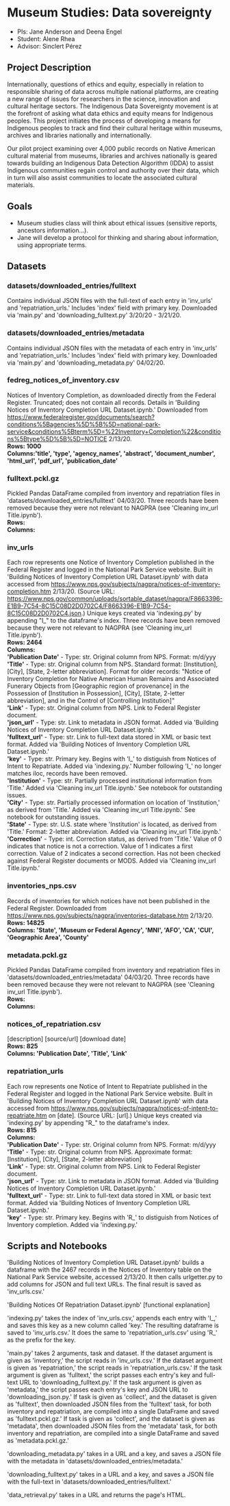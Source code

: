 # Museum Studies: Data sovereignty

- PIs: Jane Anderson and Deena Engel
- Student: Alene Rhea
- Advisor: Sinclert Pérez


## Project Description
Internationally, questions of ethics and equity, especially in relation to responsible sharing of data across multiple national platforms, are creating a new range of issues for researchers in the science, innovation and cultural heritage sectors. The Indigenous Data Sovereignty movement is at the forefront of asking what data ethics and equity means for Indigenous peoples. This project initiates the process of developing a means for Indigenous peoples to track and find their cultural heritage within museums, archives and libraries nationally and internationally.

Our pilot project examining over 4,000 public records on Native American cultural material from museums, libraries and archives nationally is geared towards building an Indigenous Data Detection Algorithm (IDDA) to assist Indigenous communities regain control and authority over their data, which in turn will also assist communities to locate the associated cultural materials.


## Goals
- Museum studies class will think about ethical issues (sensitive reports, ancestors information...).
- Jane will develop a protocol for thinking and sharing about information, using appropriate terms.


## Datasets
### datasets/downloaded_entries/fulltext
Contains individual JSON files with the full-text of each entry in 'inv_urls' and 'repatriation_urls.' Includes 'index' field with primary key. Downloaded via 'main.py' and 'downloading_fulltext.py' 3/20/20 - 3/21/20.

### datasets/downloaded_entries/metadata
Contains individual JSON files with the metadata of each entry in 'inv_urls' and 'repatriation_urls.' Includes 'index' field with primary key. Downloaded via 'main.py' and 'downloading_metadata.py' 04/02/20.

### fedreg_notices_of_inventory.csv
Notices of Inventory Completion, as downloaded directly from the Federal Register. Truncated; does not contain all records. Details in 'Building Notices of Inventory Completion URL Dataset.ipynb.' Downloaded from https://www.federalregister.gov/documents/search?conditions%5Bagencies%5D%5B%5D=national-park-service&conditions%5Bterm%5D=%22Inventory+Completion%22&conditions%5Btype%5D%5B%5D=NOTICE 2/13/20.<br/>
**Rows: 1000**<br/>
**Columns:'title', 'type', 'agency_names', 'abstract', 'document_number', 'html_url', 'pdf_url', 'publication_date'**

### fulltext.pckl.gz
Pickled Pandas DataFrame compiled from inventory and repatriation files in 'datasets/downloaded_entries/fulltext' 04/03/20. Three records have been removed because they were not relevant to NAGPRA (see 'Cleaning inv_url Title.ipynb').<br/>
**Rows:**<br/>
**Columns:**

### inv_urls
Each row represents one Notice of Inventory Completion published in the Federal Register and logged in the National Park Service website. Built in 'Building Notices of Inventory Completion URL Dataset.ipynb' with data accessed from https://www.nps.gov/subjects/nagpra/notices-of-inventory-completion.htm 2/13/20. (Source URL: https://www.nps.gov/common/uploads/sortable_dataset/nagpra/F8663396-E1B9-7C54-8C15C08D2D0702C4/F8663396-E1B9-7C54-8C15C08D2D0702C4.json.) Unique keys created via 'indexing.py' by appending "I_" to the dataframe's index. Three records have been removed because they were not relevant to NAGPRA (see 'Cleaning inv_url Title.ipynb').<br/>
**Rows: 2464**<br/>
**Columns:**<br/>
**'Publication Date'** - Type: str. Original column from NPS. Format: m/d/yyy<br/>
**'Title'** - Type: str. Original column from NPS. Standard format: [Institution], [City], [State, 2-letter abbreviation]. Format for older records: "Notice of Inventory Completion for Native American Human Remains and Associated Funerary Objects from [Geographic region of provenance] in the Possession of [Institution in Possession], [City], [State, 2-letter abbreviation], and in the Control of [Controlling Institution]"<br/>
**'Link'** - Type: str. Original column from NPS. Link to Federal Register document.<br/>
**'json_url'** - Type: str. Link to metadata in JSON format. Added via 'Building Notices of Inventory Completion URL Dataset.ipynb.' <br/>
**'fulltext_url'** - Type: str. Link to full-text data stored in XML or basic text format. Added via 'Building Notices of Inventory Completion URL Dataset.ipynb.'<br/>
**'key'** - Type: str. Primary key. Begins with 'I_' to distiguish from Notices of Intent to Repatriate. Added via 'indexing.py.' Number following 'I_' no longer matches iloc, records have been removed.<br/>
**'Institution'** - Type: str. Partially processed institutional information from 'Title.' Added via 'Cleaning inv_url Title.ipynb.' See notebook for outstanding issues.<br/>
**'City'** - Type: str. Partially processed information on location of 'Institution,' as derived from 'Title.' Added via 'Cleaning inv_url Title.ipynb.' See notebook for outstanding issues.<br/>
**'State'** - Type: str. U.S. state where 'Institution' is located, as derived from 'Title.'  Format: 2-letter abbreviation. Added via 'Cleaning inv_url Title.ipynb.'<br/>
**'Correction'** - Type: int. Correction status, as derived from 'Title.' Value of 0 indicates that notice is not a correction. Value of 1 indicates a first correction. Value of 2 indicates a second correction. Has not been checked against Federal Register documents or MODS. Added via 'Cleaning inv_url Title.ipynb.'

### inventories_nps.csv
Records of inventories for which notices have not been published in the Federal Register. Downloaded from https://www.nps.gov/subjects/nagpra/inventories-database.htm 2/13/20.<br/>
**Rows: 14825**<br/>
**Columns: 'State', 'Museum or Federal Agency', 'MNI', 'AFO', 'CA', 'CUI', 'Geographic Area', 'County'**

### metadata.pckl.gz
Pickled Pandas DataFrame compiled from inventory and repatriation files in 'datasets/downloaded_entries/metadata' 04/03/20. Three records have been removed because they were not relevant to NAGPRA (see 'Cleaning inv_url Title.ipynb').<br/>
**Rows:**<br/>
**Columns:**

### notices_of_repatriation.csv
[description] [source/url] [download date]<br/>
**Rows: 825**<br/>
**Columns: 'Publication Date', 'Title', 'Link'**

### repatriation_urls
Each row represents one Notice of Intent to Repatriate published in the Federal Register and logged in the National Park Service website. Built in 'Building Notices of Inventory Completion URL Dataset.ipynb' with data accessed from https://www.nps.gov/subjects/nagpra/notices-of-intent-to-repatriate.htm on [date]. (Source URL: [url].) Unique keys created via 'indexing.py' by appending "R_" to the dataframe's index.<br/>
**Rows: 815**<br/>
**Columns:**<br/>
**'Publication Date'** - Type: str. Original column from NPS. Format: m/d/yyy<br/>
**'Title'** - Type: str. Original column from NPS. Approximate format: [Institution], [City], [State, 2-letter abbreviation]<br/>
**'Link'** - Type: str. Original column from NPS. Link to Federal Register document.<br/>
**'json_url'** - Type: str. Link to metadata in JSON format. Added via 'Building Notices of Inventory Completion URL Dataset.ipynb.'<br/>
**'fulltext_url'** - Type: str. Link to full-text data stored in XML or basic text format. Added via 'Building Notices of Inventory Completion URL Dataset.ipynb.'<br/> 
**'key'** - Type: str. Primary key. Begins with 'R_' to distiguish from Notices of Inventory completion. Added via 'indexing.py.'<br/>


## Scripts and Notebooks
'Building Notices of Inventory Completion URL Dataset.ipynb' builds a dataframe with the 2467 records in the Notices of Inventory table on the National Park Service website, accessed 2/13/20. It then calls urlgetter.py to add columns for JSON and full text URLs. The final result is saved as 'inv_urls.csv.'

'Building Notices Of Repatriation Dataset.ipynb' [functional explanation]

'indexing.py' takes the index of 'inv_urls.csv,' appends each entry with 'I_,' and saves this key as a new column called 'key.' The resulting dataframe is saved to 'inv_urls.csv.' It does the same to 'repatriation_urls.csv' using 'R_' as the prefix for the key.

'main.py' takes 2 arguments, task and dataset. If the dataset argument is given as 'inventory,' the script reads in 'inv_urls.csv.' If the dataset argument is given as 'repatriation,' the script reads in 'repatriation_urls.csv.' If the task argument is given as 'fulltext,' the script passes each entry's key and full-text URL to 'downloading_fulltext.py.' If the task argument is given as 'metadata,' the script passes each entry's key and JSON URL to 'downloading_json.py.' If task is given as 'collect', and the dataset is given as 'fulltext', then downloaded JSON files from the 'fulltext' task, for both inventory and repatriation, are compiled into a single DataFrame and saved as 'fulltext.pckl.gz.' If task is given as 'collect', and the dataset is given as 'metadata', then downloaded JSON files from the 'metadata' task, for both inventory and repatriation, are compiled into a single DataFrame and saved as 'metadata.pckl.gz.' 

'downloading_metadata.py' takes in a URL and a key, and saves a JSON file with the metadata in 'datasets/downloaded_entries/metadata.'

'downloading_fulltext.py' takes in a URL and a key, and saves a JSON file with the full-text in 'datasets/downloaded_entries/fulltext.'

'data_retrieval.py' takes in a URL and returns the page's HTML.